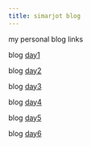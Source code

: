 ```yaml
---
title: simarjot blog
---
```

my personal blog links


blog [day1](https://simarjot0032.github.io/simar.github.io/post/day1)

blog [day2](https://simarjot0032.github.io/simar.github.io/post/day2)

blog [day3](https://simarjot0032.github.io/simar.github.io/post/day3)

blog [day4](https://simarjot0032.github.io/simar.github.io/post/DAy4.html)

blog [day5](https://simarjot0032.github.io/simar.github.io/post/DAY5.html)

blog [day6]( https://simarjot0032.github.io/simar.github.io/post/Day6.html)


